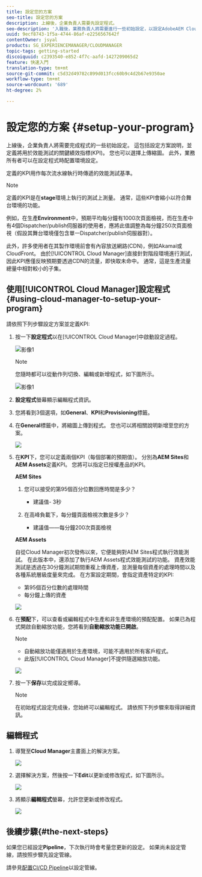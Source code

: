 ```yaml
---
title: 設定您的方案
seo-title: 設定您的方案
description: 上線後，企業負責人需要先設定程式。
seo-description: '入職後，業務負責人將需要進行一些初始設定，以設定AdobeAEM Cloud Manager。 這包括設定方案說明，以及定義將用於效能測試的KPI。 '
uuid: 9ecf8743-1f5a-4744-86af-e2256567642f
contentOwner: jsyal
products: SG_EXPERIENCEMANAGER/CLOUDMANAGER
topic-tags: getting-started
discoiquuid: c2393540-e852-4f7c-aafd-1427209065d2
feature: 快速入門
translation-type: tm+mt
source-git-commit: c5d32d49782c899d013fcc60b9c4d2b67e9350ae
workflow-type: tm+mt
source-wordcount: '689'
ht-degree: 2%

---
```



# 設定您的方案 {#setup-your-program}

上線後，企業負責人將需要完成程式的一些初始設定。 這包括設定方案說明，並定義將用於效能測試的關鍵績效指標(KPI)。 您也可以選擇上傳縮圖。 此外，業務所有者可以在設定程式時配置環境設定。

定義的KPI用作每次流水線執行時傳遞的效能測試基準。

>[!NOTE]
>
>定義的KPI是在&#x200B;**stage**&#x200B;環境上執行的測試上測量。 通常，這些KPI會縮小以符合舞台環境的功能。
>
>例如，在生產&#x200B;**Environment**&#x200B;中，預期平均每分鐘有1000次頁面檢視，而在生產中有4個Dispatcher/publish伺服器的使用者，應將此值調整為每分鐘250次頁面檢視（假設其舞台環境僅包含單一Dispatcher/publish伺服器對）。
>
>此外，許多使用者在其製作環境前會有內容放送網路(CDN)，例如Akamai或CloudFront。 由於[!UICONTROL Cloud Manager]直接針對階段環境進行測試，因此KPI應僅反映預期要透過CDN的流量，即快取未命中。 通常，這是生產流量總量中相對較小的子集。

## 使用[!UICONTROL Cloud Manager]設定程式{#using-cloud-manager-to-setup-your-program}

請依照下列步驟設定方案並定義KPI:

1. 按一下&#x200B;**設定程式**&#x200B;以在[!UICONTROL Cloud Manager]中啟動設定過程。

   ![影像1](assets/set-up-program/setup1.png)

   >[!NOTE]
   > 您隨時都可以從動作列切換、編輯或新增程式，如下圖所示。

   ![影像1](assets/set-up-program/setup2.png)


1. **設定程式**&#x200B;螢幕顯示編輯程式資訊。

1. 您將看到3個選項，如&#x200B;**General**、**KPI**&#x200B;和&#x200B;**Provisioning**&#x200B;標籤。

1. 在&#x200B;**General**&#x200B;標籤中，將縮圖上傳到程式。 您也可以將相關說明新增至您的方案。

   ![](assets/Setup_Program-General.png)

1. 在&#x200B;**KPI**&#x200B;下，您可以定義兩個KPI（每個部署的預期值）。 分別為&#x200B;**AEM Sites**&#x200B;和&#x200B;**AEM Assets**&#x200B;定義KPI。 您將可以指定已授權產品的KPI。

   **AEM Sites**

   1. 您可以接受的第95個百分位數回應時間是多少？

      * 建議值- 3秒
   1. 在高峰負載下，每分鐘頁面檢視次數是多少？

      * 建議值——每分鐘200次頁面檢視

   **AEM Assets**

   自從Cloud Manager初次發佈以來，它便能夠對AEM Sites程式執行效能測試。 在此版本中，還添加了執行AEM Assets程式效能測試的功能。 資產效能測試是透過在30分鐘測試期間重複上傳資產，並測量每個資產的處理時間以及各種系統層級度量來完成。
在方案設定期間，會指定資產特定的KPI:

   * 第95個百分位數的處理時間
   * 每分鐘上傳的資產

   ![](assets/Setup_Program-KPIs.png)

1. 在&#x200B;**預配**&#x200B;下，可以查看或編輯程式中生產和非生產環境的預配配置。 如果已為程式開啟自動縮放功能，您將看到&#x200B;**自動縮放功能已開啟**。

   >[!NOTE]
   >
   >* 自動縮放功能僅適用於生產環境，可能不適用於所有客戶程式。
   >* 此版[!UICONTROL Cloud Manager]不提供隨選縮放功能。


   ![](assets/Setup_Program-Provisioning.png)

1. 按一下&#x200B;**保存**&#x200B;以完成設定嚮導。

   >[!NOTE]
   >
   >在初始程式設定完成後，您始終可以編輯程式。 請依照下列步驟來取得詳細資訊。

## 編輯程式

1. 導覽至&#x200B;**Cloud Manager**&#x200B;主畫面上的解決方案。

   ![](assets/SetUpProgram5.png)

1. 選擇解決方案，然後按一下&#x200B;**Edit**&#x200B;以更新或修改程式，如下圖所示。

   ![](assets/SetUpProgram6.png)

1. 將顯示&#x200B;**編輯程式**&#x200B;螢幕，允許您更新或修改程式。

   ![](assets/Editing_Program-screen3.png)

## 後續步驟{#the-next-steps}

如果您已經設定&#x200B;**Pipeline**，下次執行時會考量您更新的設定。 如果尚未設定管線，請按照步驟先設定管線。

請參見[配置CI/CD Pipeline](https://helpx.adobe.com/experience-manager/cloud-manager/using/configuring-pipeline.html)以設定管線。
